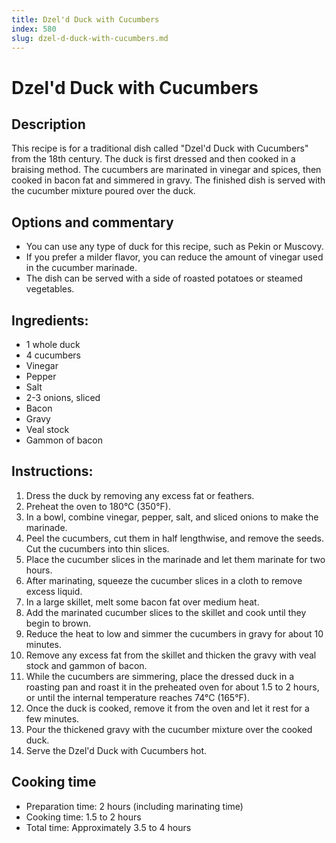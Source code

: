 ```yaml
---
title: Dzel'd Duck with Cucumbers
index: 580
slug: dzel-d-duck-with-cucumbers.md
---
```


# Dzel'd Duck with Cucumbers

## Description
This recipe is for a traditional dish called "Dzel'd Duck with Cucumbers" from the 18th century. The duck is first dressed and then cooked in a braising method. The cucumbers are marinated in vinegar and spices, then cooked in bacon fat and simmered in gravy. The finished dish is served with the cucumber mixture poured over the duck.

## Options and commentary
- You can use any type of duck for this recipe, such as Pekin or Muscovy.
- If you prefer a milder flavor, you can reduce the amount of vinegar used in the cucumber marinade.
- The dish can be served with a side of roasted potatoes or steamed vegetables.

## Ingredients:
- 1 whole duck
- 4 cucumbers
- Vinegar
- Pepper
- Salt
- 2-3 onions, sliced
- Bacon
- Gravy
- Veal stock
- Gammon of bacon

## Instructions:
1. Dress the duck by removing any excess fat or feathers. 
2. Preheat the oven to 180°C (350°F).
3. In a bowl, combine vinegar, pepper, salt, and sliced onions to make the marinade.
4. Peel the cucumbers, cut them in half lengthwise, and remove the seeds. Cut the cucumbers into thin slices.
5. Place the cucumber slices in the marinade and let them marinate for two hours.
6. After marinating, squeeze the cucumber slices in a cloth to remove excess liquid.
7. In a large skillet, melt some bacon fat over medium heat.
8. Add the marinated cucumber slices to the skillet and cook until they begin to brown.
9. Reduce the heat to low and simmer the cucumbers in gravy for about 10 minutes.
10. Remove any excess fat from the skillet and thicken the gravy with veal stock and gammon of bacon.
11. While the cucumbers are simmering, place the dressed duck in a roasting pan and roast it in the preheated oven for about 1.5 to 2 hours, or until the internal temperature reaches 74°C (165°F).
12. Once the duck is cooked, remove it from the oven and let it rest for a few minutes.
13. Pour the thickened gravy with the cucumber mixture over the cooked duck.
14. Serve the Dzel'd Duck with Cucumbers hot.

## Cooking time
- Preparation time: 2 hours (including marinating time)
- Cooking time: 1.5 to 2 hours
- Total time: Approximately 3.5 to 4 hours